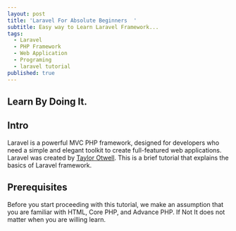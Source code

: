 ```yaml
---
layout: post
title: 'Laravel For Absolute Beginners  '
subtitle: Easy way to Learn Laravel Framework...
tags:
  - Laravel 
  - PHP Framework
  - Web Application
  - Programing
  - laravel tutorial
published: true
---
```


## Learn By Doing It.

## Intro
Laravel is a powerful MVC PHP framework, designed for developers who need a simple and elegant toolkit to create full-featured web applications. Laravel was created by [Taylor Otwell](https://en.wikipedia.org/wiki/Laravel). This is a brief tutorial that explains the basics of Laravel framework.

## Prerequisites
Before you start proceeding with this tutorial, we make an assumption that you are familiar with HTML, Core PHP, and Advance PHP. If Not It does not matter when you are willing learn.
